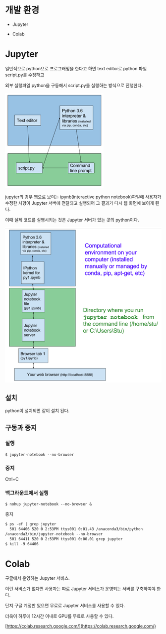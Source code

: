 # 개발 환경



- Jupyter

- Colab




# Jupyter

일반적으로 python으로 프로그래밍을 한다고 하면 text editor로 python 파일 script.py를 수정하고

외부 실행파일 python을 구동해서 script.py를 실행하는 방식으로 진행한다.

![without_jupyter](img/without_jupyter.png)

jupyter의 경우 웹으로 보이는 ipynb(interactive python notebook)파일에 사용자가 수정한 사항이 Jupyter 서버에 전달되고 실행되어 그 결과가 다시 웹 화면에 보이게 된다.

이때 실제 코드를 실행시키는 것은 Jupyter 서버가 있는 곳의 python이다.


![with_jupyter](img/with_jupyter.png)


## 설치

python이 설치되면 같이 설치 된다.

## 구동과 중지

### 실행
```
$ jupyter-notebook --no-browser
```

### 중지

Ctrl+C

### 백그라운드에서 실행

```
$ nohup jupyter-notebook --no-browser &
```

중지
```
$ ps -ef | grep jupyter
  501 64406 520 0 2:53PM ttys001 0:01.43 /anaconda3/bin/python /anaconda3/bin/jupyter-notebook --no-browser
  501 64411 520 0 2:53PM ttys001 0:00.01 grep jupyter
$ kill -9 64406
  ```

# Colab

구글에서 운영하는 Jupyter 서비스.

이런 서비스가 없다면 사용자는 따로 Jupyter 서비스가 운영되는 서버를 구축하여야 한다.

단지 구글 계정만 있으면 무료로 Jupyter 서비스를 사용할 수 있다.

더욱이 하루에 12시간 이내로 GPU를 무료로 사용할 수 있다.

[https://colab.research.google.com/](https://colab.research.google.com/)


